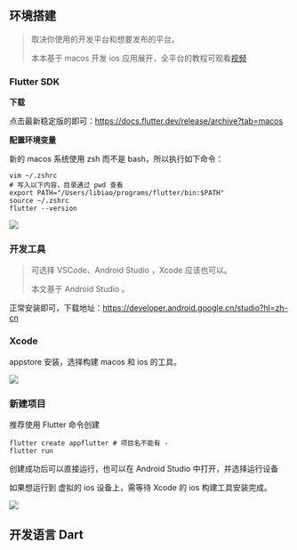 ## 环境搭建

> 取决你使用的开发平台和想要发布的平台。
>
> 本本基于 macos 开发 ios 应用展开，全平台的教程可观看[视频](https://www.bilibili.com/video/BV1v94y1X7zT)

### Flutter SDK

**下载**

点击最新稳定版的即可：https://docs.flutter.dev/release/archive?tab=macos

**配置环境变量**

新的 macos 系统使用 zsh 而不是 bash，所以执行如下命令：

```shell
vim ~/.zshrc
# 写入以下内容，目录通过 pwd 查看
export PATH="/Users/libiao/programs/flutter/bin:$PATH"
source ~/.zshrc
flutter --version
```

![](https://yitiaoit.oss-cn-beijing.aliyuncs.com/img/20230927111230.png)

### 开发工具

> 可选择 VSCode、Android Studio ，Xcode 应该也可以。
>
> 本文基于 Android Studio 。

正常安装即可，下载地址：https://developer.android.google.cn/studio?hl=zh-cn

### Xcode

appstore 安装，选择构建 macos 和 ios 的工具。

![](https://yitiaoit.oss-cn-beijing.aliyuncs.com/img/20230927111511.png)

### 新建项目

推荐使用 Flutter 命令创建

```shell
flutter create appflutter # 项目名不能有 - 
flutter run
```

创建成功后可以直接运行，也可以在 Android Studio 中打开，并选择运行设备

如果想运行到 虚拟的 ios 设备上，需等待 Xcode 的 ios 构建工具安装完成。

![](https://yitiaoit.oss-cn-beijing.aliyuncs.com/img/20230927112901.png)

## 开发语言 Dart

